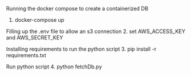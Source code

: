 Running the docker compose to create a containerized DB
1. docker-compose up

Filling up the .env file to allow an s3 connection
2. set AWS_ACCESS_KEY and AWS_SECRET_KEY

Installing requirements to run the python script
3. pip install -r requirements.txt

Run python script
4. python fetchDb.py